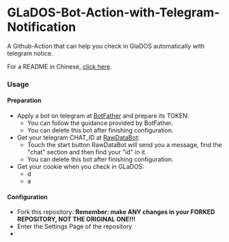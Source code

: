 # GLaDOS-Bot-Action-with-Telegram-Notification

 A Github-Action that can help you check in GlaDOS automatically with telegram notice.  
 
 For a README in Chinese, [click here](https://blog.fhyq-dhy.cloud/index.php/tg_bot/44.html).
 
### Usage
#### Preparation
 - Apply a bot on telegram at [BotFather](https://t.me/BotFather) and prepare its TOKEN:
    - You can follow the guidance provided by BotFather.
    - You can delete this bot after finishing configuration.
 - Get your telegram CHAT_ID at [RawDataBot](https://t.me/RawDataBot):
    - Touch the start button RawDataBot will send you a message, find the "chat" section and then find your "id" in it.
    - You can delete this bot after finishing configuration.
 - Get your cookie when you check in GLaDOS:
    - d
    - a
#### Configuration
 - Fork this repository:
  **Remember: make ANY changes in your FORKED REPOSITORY, NOT THE ORIGINAL ONE!!!**
 - Enter the Settings Page of the repository
 - 
